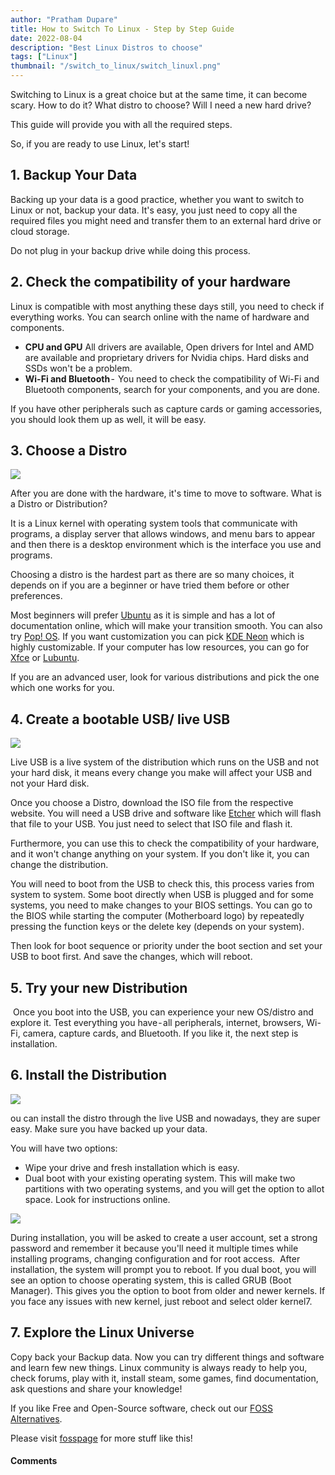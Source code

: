 ```yaml
---
author: "Pratham Dupare"
title: How to Switch To Linux - Step by Step Guide
date: 2022-08-04
description: "Best Linux Distros to choose"
tags: ["Linux"]
thumbnail: "/switch_to_linux/switch_linuxl.png"
---
```

Switching to Linux is a great choice but at the same time, it can become scary. How to do it? What distro to choose? Will I need a new hard drive?

This guide will provide you with all the required steps.

So, if you are ready to use Linux, let's start!

## 1. Backup Your Data 

Backing up your data is a good practice, whether you want to switch to Linux or not, backup your data. It's easy, you just need to copy all the required files you might need and transfer them to an external hard drive  or cloud storage. 

Do not plug in your backup drive while doing this process.

## 2. Check the compatibility of your hardware

Linux is compatible with most anything these days still, you need to check if everything works. You can search online with the name of hardware and components. 

- **CPU and GPU** All drivers are available, Open drivers for Intel and AMD are available and proprietary drivers for Nvidia chips. Hard disks and SSDs won't be a problem. 
- **Wi-Fi and Bluetooth** -  You need to check the compatibility of Wi-Fi and Bluetooth components, search for your components, and you are done.

If you have other peripherals such as capture cards or gaming accessories, you should look them up as well, it will be easy.

## 3. Choose a Distro

<img class="special-img-class" src="/switch_to_linux/linux_distro.jpg" />

After you are done with the hardware, it's time to move to software. What is a Distro or Distribution? 

It is a Linux kernel with operating system tools that communicate with programs, a display server that allows windows, and menu bars to appear and then there is a desktop environment which is the interface you use and programs. 

Choosing a distro is the hardest part as there are so many choices, it depends on if you are a beginner or have tried them before or other preferences.

Most beginners will prefer [Ubuntu](https://medium.com/r/?url=https%3A%2F%2Fubuntu.com%2F) as it is simple and has a lot of documentation online, which will make your transition smooth. You can also try [Pop! OS](https://medium.com/r/?url=https%3A%2F%2Fpop.system76.com%2F). If you want customization you can pick [KDE Neon](https://medium.com/r/?url=https%3A%2F%2Fneon.kde.org%2F) which is highly customizable. If your computer has low resources, you can go for [Xfce](https://medium.com/r/?url=https%3A%2F%2Fwww.xfce.org%2F) or [Lubuntu](https://medium.com/r/?url=https%3A%2F%2Flubuntu.me%2F). 

If you are an advanced user, look for various distributions and pick the one which one works for you.

## 4. Create a bootable USB/ live USB

<img class="special-img-class" src="/switch_to_linux/etcher-1.png" />

Live USB is a live system of the distribution which runs on the USB and not your hard disk, it means every change you make will affect your USB and not your Hard disk. 

Once you choose a Distro, download the ISO file from the respective website. You will need a USB drive and software like [Etcher](https://medium.com/r/?url=https%3A%2F%2Fwww.balena.io%2Fetcher%2F) which will flash that file to your USB. You just need to select that ISO file and flash it.

Furthermore, you  can use this to check the compatibility of your hardware, and it won't change anything on your system. If you don't like it, you can change the distribution.

You will need to boot from the USB to check this, this process varies from system to system. Some boot directly when USB is plugged and for some systems, you need to make changes to your BIOS settings. You can go to the BIOS while starting the computer (Motherboard logo) by repeatedly pressing the function keys or the delete key (depends on your system).

Then look for boot sequence or priority under the boot section and set your USB to boot first. And save the changes, which will reboot.

## 5. Try your new Distribution
 Once you boot into the USB, you can experience your new OS/distro and explore it. Test everything you have - all peripherals, internet, browsers, Wi-Fi, camera, capture cards, and Bluetooth. If you like it, the next step is installation.

## 6. Install the Distribution

<img class="special-img-class" src="/switch_to_linux/ubuntu_usb_boot.png" />

ou can install the distro through the live USB and nowadays, they are super easy. Make sure you have backed up your data.

You will have two options:
- Wipe your drive and fresh installation which is easy.
- Dual boot with your existing operating system. This will make two partitions with two operating systems, and you will get the option to allot space. Look for instructions online.

<img class="special-img-class" src="/switch_to_linux/ubuntu_account.png" />

During installation, you will be asked to create a user  account, set a strong password and remember it because you'll need it multiple times while installing programs, changing configuration and for root access. 
After installation, the system will prompt you to reboot. If you dual boot, you will see an option to choose operating system, this is called GRUB (Boot Manager). This gives you the option to boot from older and newer kernels. If you face any issues with new kernel, just reboot and select older kernel7.

## 7. Explore the Linux Universe
Copy back your Backup data. Now you can try different things and software and learn few new things. Linux community is always ready to help you, check forums, play with it, install steam, some games, find documentation, ask questions and share your knowledge!

If you like Free and Open-Source software, check out our [FOSS Alternatives](https://medium.com/r/?url=https%3A%2F%2Ffosspage.com%2Fpage%2Falternative%2F).

Please visit [fosspage](https://medium.com/r/?url=https%3A%2F%2Ffosspage.com%2F) for more stuff like this!
 

#### Comments

<script src="https://utteranc.es/client.js"
        repo="prathamdupare/fosspage_web"
        issue-term="pathname"
        label="Comment"
        theme="github-light"
        crossorigin="anonymous"
        async>
</script>
